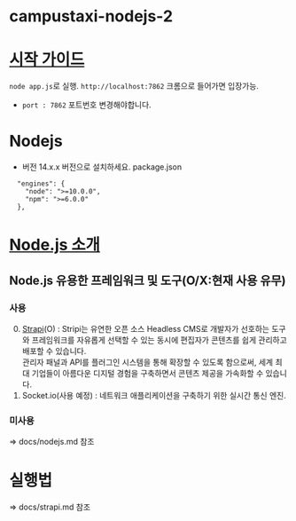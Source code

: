 # campustaxi-nodejs-2

# [시작 가이드](https://nodejs.org/en/docs/guides/getting-started-guide/)
`node app.js`로 실행.
`http://localhost:7862` 크롬으로 들어가면 입장가능.

* `port : 7862` 포트번호 변경해야합니다.

# Nodejs
 * 버전 14.x.x 버전으로 설치하세요.
package.json
```
  "engines": {
    "node": ">=10.0.0",
    "npm": ">=6.0.0"
  },
```
# [Node.js 소개](https://nodejs.dev/learn)

## Node.js 유용한 프레임워크 및 도구(O/X:현재 사용 유무)
### 사용
 0. [Strapi](https://puzzle-puzzle.tistory.com/entry/strapi-strapi%EB%A1%9C-api-%EB%A7%8C%EB%93%A4%EA%B8%B0)(O) : Stripi는 유연한 오픈 소스 Headless CMS로 개발자가 선호하는 도구와 프레임워크를 자유롭게 선택할 수 있는 동시에 편집자가 콘텐츠를 쉽게 관리하고 배포할 수 있습니다.  
 관리자 패널과 API를 플러그인 시스템을 통해 확장할 수 있도록 함으로써, 세계 최대 기업들이 아름다운 디지털 경험을 구축하면서 콘텐츠 제공을 가속화할 수 있습니다.  
 1. Socket.io(사용 예정) : 네트워크 애플리케이션을 구축하기 위한 실시간 통신 엔진.

### 미사용
 => docs/nodejs.md 참조

# 실행법
 => docs/strapi.md 참조
